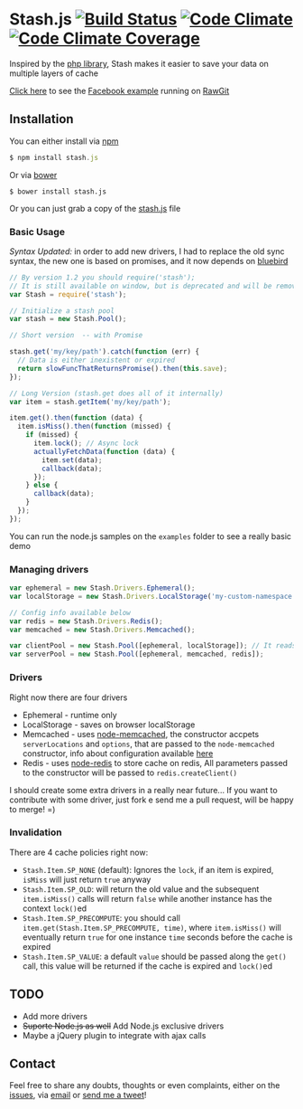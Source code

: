 # Stash.js [![Build Status](https://travis-ci.org/tadeuzagallo/stash.js.svg?branch=master)](https://travis-ci.org/tadeuzagallo/stash.js) [![Code Climate](https://codeclimate.com/github/tadeuzagallo/stash.js.png?v1.1.0)](https://codeclimate.com/github/tadeuzagallo/stash.js) [![Code Climate Coverage](https://codeclimate.com/github/tadeuzagallo/stash.js/coverage.png?v1.1.0)](https://codeclimate.com/github/tadeuzagallo/stash.js) #

Inspired by the [php library](https://github.com/tedivm/Stash), Stash makes it easier to save your data on multiple layers of cache

[Click here](http://rawgit.com/tadeuzagallo/stash.js/master/examples/facebook.html) to see the [Facebook example](https://github.com/tadeuzagallo/stash.js/blob/master/examples/facebook.html) running on [RawGit](http://rawgit.com/)

## Installation ##

You can either install via [npm](https://www.npmjs.org)

```javascript
$ npm install stash.js
```

Or via [bower](http://bower.io/)

```
$ bower install stash.js
```

Or you can just grab a copy of the [stash.js](https://raw.githubusercontent.com/tadeuzagallo/stash.js/master/src/stash.js) file

### Basic Usage ###

*Syntax Updated:* in order to add new drivers, I had to replace the old sync syntax, the new one is based on promises, and it now depends on [bluebird](https://github.com/petkaantonov/bluebird)

```javascript
// By version 1.2 you should require('stash');
// It is still available on window, but is deprecated and will be removed on version 2.0
var Stash = require('stash');

// Initialize a stash pool
var stash = new Stash.Pool();

// Short version  -- with Promise

stash.get('my/key/path').catch(function (err) {
  // Data is either inexistent or expired
  return slowFuncThatReturnsPromise().then(this.save);
});

// Long Version (stash.get does all of it internally)
var item = stash.getItem('my/key/path');

item.get().then(function (data) {
  item.isMiss().then(function (missed) {
    if (missed) {
      item.lock(); // Async lock
      actuallyFetchData(function (data) {
        item.set(data);
        callback(data);
      });
    } else {
      callback(data);
    }
  });
});
```

You can run the node.js samples on the `examples` folder to see a really basic demo

### Managing drivers ###

```javascript
var ephemeral = new Stash.Drivers.Ephemeral();
var localStorage = new Stash.Drivers.LocalStorage('my-custom-namespace');

// Config info available below
var redis = new Stash.Drivers.Redis(); 
var memcached = new Stash.Drivers.Memcached();

var clientPool = new Stash.Pool([ephemeral, localStorage]); // It reads on this order, and writes in reverse order
var serverPool = new Stash.Pool([ephemeral, memcached, redis]);
```

### Drivers ###

Right now there are four drivers

* Ephemeral - runtime only
* LocalStorage - saves on browser localStorage
* Memcached - uses [node-memcached](https://github.com/3rd-Eden/node-memcached), the constructor accpets `serverLocations` and `options`, that are passed to the `node-memcached` constructor, info about configuration available [here](https://github.com/3rd-Eden/node-memcached#server-locations)
* Redis - uses [node-redis](https://github.com/mranney/node_redis/) to store cache on redis, All parameters passed to the constructor will be passed to `redis.createClient()`

I should create some extra drivers in a really near future... If you want to contribute with some driver, just fork e send me a pull request, will be happy to merge! =)

### Invalidation ###

There are 4 cache policies right now:

* `Stash.Item.SP_NONE` (default): Ignores the `lock`, if an item is expired, `isMiss` will just return `true` anyway
* `Stash.Item.SP_OLD`: will return the old value and the subsequent `item.isMiss()` calls will return `false` while another instance has the context `lock()`ed
* `Stash.Item.SP_PRECOMPUTE`: you should call `item.get(Stash.Item.SP_PRECOMPUTE, time)`, where `item.isMiss()` will eventually return `true` for one instance `time` seconds before the cache is expired
* `Stash.Item.SP_VALUE`: a default `value` should be passed along the `get()` call, this value will be returned if the cache is expired and `lock()`ed

## TODO ##

* Add more drivers
* ~~Suporte Node.js as well~~ Add Node.js exclusive drivers
* Maybe a jQuery plugin to integrate with ajax calls

## Contact ##

Feel free to share any doubts, thoughts or even complaints, either on the [issues](https://github.com/tadeuzagallo/stash.js/issues), via [email](mailto:tadeuzagallo@gmail.com) or [send me a tweet](https://twitter.com/tadeuzagallo)!

